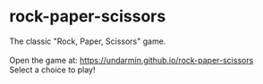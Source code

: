 # rock-paper-scissors
The classic "Rock, Paper, Scissors" game.\
\
Open the game at: https://undarmin.github.io/rock-paper-scissors \
Select a choice to play!
